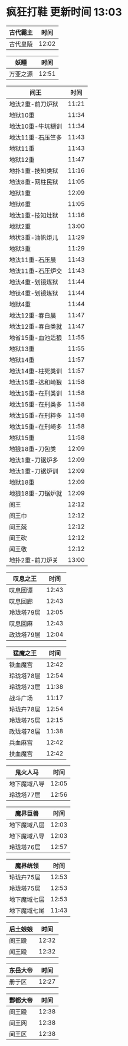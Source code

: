 # 疯狂打鞋 更新时间 13:03

| 古代霸主   | 时间    |
|--------|-------|
| 古代皇陵 | 12:02 |

| 妖瞳   | 时间    |
|--------|-------|
| 万亚之源 | 12:51 |

| 间王   | 时间    |
|--------|-------|
| 地汰2重-前刀炉狱 | 11:21 |
| 地狱10重 | 11:34 |
| 地汰10重-牛坑糊训 | 11:34 |
| 地汰11重-石压竺多 | 11:43 |
| 地狱11重 | 11:43 |
| 地狱12重 | 11:47 |
| 地扑1重-技知类狱 | 11:16 |
| 地汰8重-网柱民狱 | 11:05 |
| 地狱1重 | 12:09 |
| 地狱6重 | 11:05 |
| 地汰1重-技知灶狱 | 11:16 |
| 地狱2重 | 13:00 |
| 地状3重-油帆炬儿 | 11:29 |
| 地狱3重 | 11:29 |
| 地汰11重-石压晨 | 11:43 |
| 地汰11重-石压炉交 | 11:43 |
| 地汰4重-划镜炼狱 | 11:44 |
| 地钛4重-划镜炼狱 | 11:44 |
| 地狱4重 | 11:44 |
| 地汰12重-春白晨 | 11:47 |
| 地汰12重-春白类就 | 11:47 |
| 地省15重-血池适狼 | 11:55 |
| 地狱13重 | 11:55 |
| 地狱14重 | 11:57 |
| 地汰14重-柱死类训 | 11:57 |
| 地汰15重-达和崎狼 | 11:58 |
| 地汰15重-在刑类训 | 11:58 |
| 地汰15重-在刑类多 | 11:58 |
| 地汰15重-在刑粹多 | 11:58 |
| 地汰15重-在刑崎多 | 11:58 |
| 地狱15重 | 11:58 |
| 地狼18重-刀包类 | 12:09 |
| 地汰1重-刀锯炉多 | 12:09 |
| 地汰1重-刀锯炉训 | 12:09 |
| 地狱18重 | 12:09 |
| 地狼18重-刀锯炉就 | 12:09 |
| 间王 | 12:12 |
| 间王巾 | 12:12 |
| 间王兢 | 12:12 |
| 间王砍 | 12:12 |
| 闻王敬 | 12:12 |
| 地扑2重-前刀炉关 | 13:00 |

| 叹息之王   | 时间    |
|--------|-------|
| 叹息回谭 | 12:43 |
| 叹息回廊 | 12:43 |
| 玲珑塔79层 | 12:05 |
| 叹息回麻 | 12:43 |
| 政珑塔79层 | 12:04 |

| 猛魔之王   | 时间    |
|--------|-------|
| 铁血魔宫 | 12:42 |
| 玲珑塔78层 | 12:54 |
| 玲珑塔73层 | 11:38 |
| 战斗广场 | 11:17 |
| 玲珑卉78层 | 12:54 |
| 玲珑塔75层 | 12:15 |
| 政珑塔78层 | 11:38 |
| 兵血麻宫 | 12:42 |
| 扶血魔宫 | 12:42 |

| 鬼火人马   | 时间    |
|--------|-------|
| 地下魔域八导 | 12:05 |
| 玲珑塔77层 | 12:56 |

| 魔界巨兽   | 时间    |
|--------|-------|
| 地下魔域八层 | 12:03 |
| 地下魔域八导 | 12:03 |
| 玲珑塔76层 | 12:57 |

| 魔界统领   | 时间    |
|--------|-------|
| 玲珑卉75层 | 12:53 |
| 玲珑塔75层 | 12:53 |
| 地下魔域七层 | 12:53 |
| 地下魔域七尾 | 11:43 |

| 后土娘娘   | 时间    |
|--------|-------|
| 间王殴 | 12:32 |
| 闻王殴 | 12:32 |

| 东岳大帝   | 时间    |
|--------|-------|
| 册于区 | 12:27 |

| 酆都大帝   | 时间    |
|--------|-------|
| 间王殴 | 12:38 |
| 间王网 | 12:38 |
| 间王区 | 12:38 |